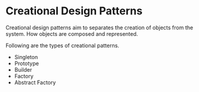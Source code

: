 # Creational Design Patterns
Creational design patterns aim to separates the creation of objects from the system. How objects are composed and represented.

Following are the types of  creational patterns.
* Singleton
* Prototype
* Builder
* Factory
* Abstract Factory

